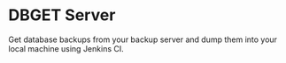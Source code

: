 DBGET Server
============

Get database backups from your backup server and dump them into your local machine using Jenkins CI.
